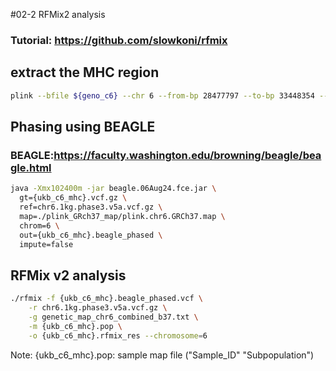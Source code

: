 #02-2 RFMix2 analysis
### Tutorial: https://github.com/slowkoni/rfmix

## extract the MHC region
```bash
plink --bfile ${geno_c6} --chr 6 --from-bp 28477797 --to-bp 33448354 --make-bed --out ${geno_mhc}
```

## Phasing using BEAGLE
### BEAGLE:https://faculty.washington.edu/browning/beagle/beagle.html
```bash
java -Xmx102400m -jar beagle.06Aug24.fce.jar \
  gt={ukb_c6_mhc}.vcf.gz \
  ref=chr6.1kg.phase3.v5a.vcf.gz \
  map=./plink_GRch37_map/plink.chr6.GRCh37.map \
  chrom=6 \
  out={ukb_c6_mhc}.beagle_phased \
  impute=false
```

## RFMix v2 analysis
```bash
./rfmix -f {ukb_c6_mhc}.beagle_phased.vcf \
	-r chr6.1kg.phase3.v5a.vcf.gz \
	-g genetic_map_chr6_combined_b37.txt \
	-m {ukb_c6_mhc}.pop \
	-o {ukb_c6_mhc}.rfmix_res --chromosome=6
```
Note: {ukb_c6_mhc}.pop: sample map file ("Sample_ID" "Subpopulation")

